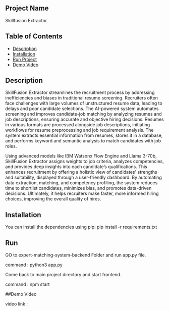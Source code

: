 
## Project Name
Skillfusion Extractor


## Table of Contents

- [Description](#description)
- [Installation](#installation)
- [Run Project](#run)
- [Demo Video](#demo_video)


## Description

SkillFusion Extractor streamlines the recruitment process by addressing inefficiencies and biases in traditional 
resume screening. Recruiters often face challenges with large volumes of unstructured resume data, leading to delays 
and poor candidate selections. The AI-powered system automates screening and improves candidate-job matching by 
analyzing resumes and job descriptions, ensuring accurate and objective hiring decisions. Resumes in various 
formats are processed alongside job descriptions, initiating workflows for resume preprocessing and job requirement 
analysis. The system extracts essential information from resumes, stores it in a database, and performs keyword and 
semantic analysis to match candidates with job roles.

Using advanced models like IBM Watsonx Flow Engine and Llama 3-70b, SkillFusion Extractor assigns weights to job 
criteria, analyzes competencies, and provides deep insights into each candidate’s qualifications. This enhances 
recruitment by offering a holistic view of candidates' strengths and suitability, displayed through a user-friendly 
dashboard. By automating data extraction, matching, and competency profiling, the system reduces time to shortlist 
candidates, minimizes bias, and promotes data-driven decisions. Ultimately, it helps recruiters make faster, 
more informed hiring choices, improving the overall quality of hires.


## Installation
You can install the dependencies using pip:
pip install -r requirements.txt


## Run
GO to expert-matching-system-backend Folder and run  app.py file.

command : python3 app.py

Come back to main project directory and start frontend.

command : npm start

##Demo Video

video link : 


